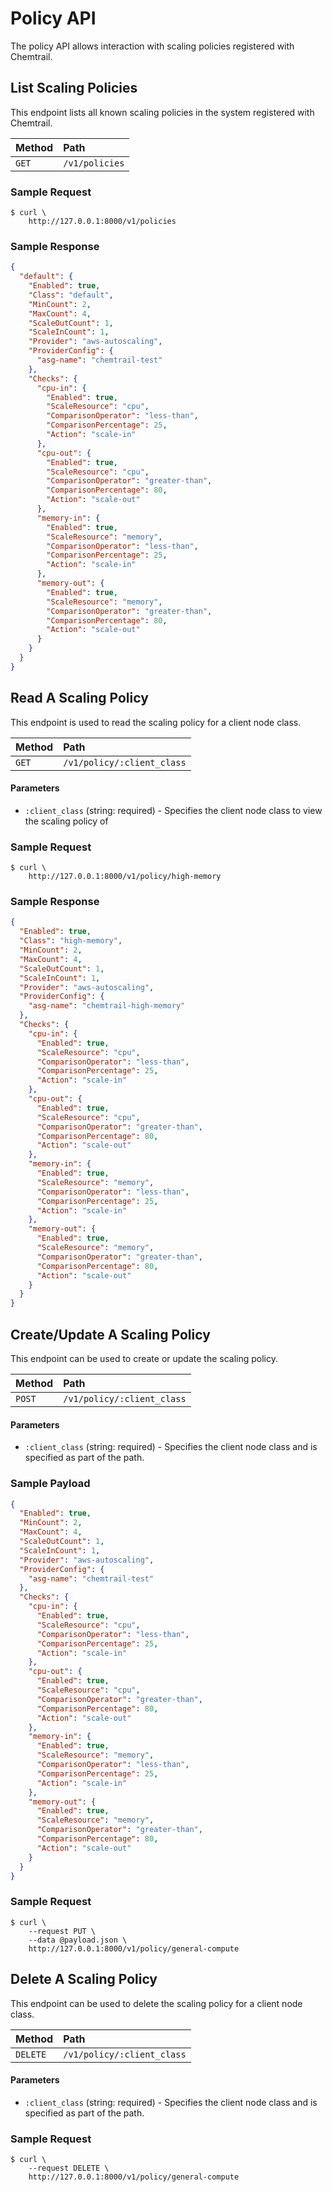 # Policy API

The policy API allows interaction with scaling policies registered with Chemtrail.

## List Scaling Policies

This endpoint lists all known scaling policies in the system registered with Chemtrail.

| Method   | Path                         |
| :--------------------------- | :--------------------- |
| `GET`    | `/v1/policies`              | `200 application/binary` |

### Sample Request

```
$ curl \
    http://127.0.0.1:8000/v1/policies
```

### Sample Response

```json
{
  "default": {
    "Enabled": true,
    "Class": "default",
    "MinCount": 2,
    "MaxCount": 4,
    "ScaleOutCount": 1,
    "ScaleInCount": 1,
    "Provider": "aws-autoscaling",
    "ProviderConfig": {
      "asg-name": "chemtrail-test"
    },
    "Checks": {
      "cpu-in": {
        "Enabled": true,
        "ScaleResource": "cpu",
        "ComparisonOperator": "less-than",
        "ComparisonPercentage": 25,
        "Action": "scale-in"
      },
      "cpu-out": {
        "Enabled": true,
        "ScaleResource": "cpu",
        "ComparisonOperator": "greater-than",
        "ComparisonPercentage": 80,
        "Action": "scale-out"
      },
      "memory-in": {
        "Enabled": true,
        "ScaleResource": "memory",
        "ComparisonOperator": "less-than",
        "ComparisonPercentage": 25,
        "Action": "scale-in"
      },
      "memory-out": {
        "Enabled": true,
        "ScaleResource": "memory",
        "ComparisonOperator": "greater-than",
        "ComparisonPercentage": 80,
        "Action": "scale-out"
      }
    }
  }
}
```

## Read A Scaling Policy

This endpoint is used to read the scaling policy for a client node class.

| Method   | Path                         |
| :--------------------------- | :--------------------- |
| `GET`    | `/v1/policy/:client_class`              | `200 application/binary` |

#### Parameters

* `:client_class` (string: required) - Specifies the client node class to view the scaling policy of

### Sample Request

```
$ curl \
    http://127.0.0.1:8000/v1/policy/high-memory
```

### Sample Response

```json
{
  "Enabled": true,
  "Class": "high-memory",
  "MinCount": 2,
  "MaxCount": 4,
  "ScaleOutCount": 1,
  "ScaleInCount": 1,
  "Provider": "aws-autoscaling",
  "ProviderConfig": {
    "asg-name": "chemtrail-high-memory"
  },
  "Checks": {
    "cpu-in": {
      "Enabled": true,
      "ScaleResource": "cpu",
      "ComparisonOperator": "less-than",
      "ComparisonPercentage": 25,
      "Action": "scale-in"
    },
    "cpu-out": {
      "Enabled": true,
      "ScaleResource": "cpu",
      "ComparisonOperator": "greater-than",
      "ComparisonPercentage": 80,
      "Action": "scale-out"
    },
    "memory-in": {
      "Enabled": true,
      "ScaleResource": "memory",
      "ComparisonOperator": "less-than",
      "ComparisonPercentage": 25,
      "Action": "scale-in"
    },
    "memory-out": {
      "Enabled": true,
      "ScaleResource": "memory",
      "ComparisonOperator": "greater-than",
      "ComparisonPercentage": 80,
      "Action": "scale-out"
    }
  }
}
```

## Create/Update A Scaling Policy

This endpoint can be used to create or update the scaling policy.

| Method   | Path                         |
| :--------------------------- | :--------------------- |
| `POST`    | `/v1/policy/:client_class`              | `200 application/binary` |

#### Parameters

* `:client_class` (string: required) - Specifies the client node class and is specified as part of the path.

### Sample Payload

```json
{
  "Enabled": true,
  "MinCount": 2,
  "MaxCount": 4,
  "ScaleOutCount": 1,
  "ScaleInCount": 1,
  "Provider": "aws-autoscaling",
  "ProviderConfig": {
    "asg-name": "chemtrail-test"
  },
  "Checks": {
    "cpu-in": {
      "Enabled": true,
      "ScaleResource": "cpu",
      "ComparisonOperator": "less-than",
      "ComparisonPercentage": 25,
      "Action": "scale-in"
    },
    "cpu-out": {
      "Enabled": true,
      "ScaleResource": "cpu",
      "ComparisonOperator": "greater-than",
      "ComparisonPercentage": 80,
      "Action": "scale-out"
    },
    "memory-in": {
      "Enabled": true,
      "ScaleResource": "memory",
      "ComparisonOperator": "less-than",
      "ComparisonPercentage": 25,
      "Action": "scale-in"
    },
    "memory-out": {
      "Enabled": true,
      "ScaleResource": "memory",
      "ComparisonOperator": "greater-than",
      "ComparisonPercentage": 80,
      "Action": "scale-out"
    }
  }
}
```

### Sample Request

```
$ curl \
    --request PUT \
    --data @payload.json \
    http://127.0.0.1:8000/v1/policy/general-compute
```

## Delete A Scaling Policy

This endpoint can be used to delete the scaling policy for a client node class.

| Method   | Path                         |
| :--------------------------- | :--------------------- |
| `DELETE`    | `/v1/policy/:client_class`              | `200 application/binary` |

#### Parameters

* `:client_class` (string: required) - Specifies the client node class and is specified as part of the path.

### Sample Request

```
$ curl \
    --request DELETE \
    http://127.0.0.1:8000/v1/policy/general-compute
```
